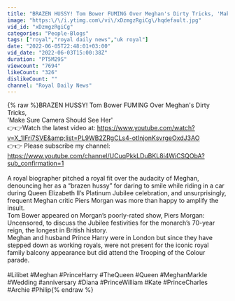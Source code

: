 ```yaml
---
title: "BRAZEN HUSSY! Tom Bower FUMING Over Meghan's Dirty Tricks, 'Make Sure Camera Should See Her'"
image: "https:\/\/i.ytimg.com\/vi\/xDzmgzRgiCg\/hqdefault.jpg"
vid_id: "xDzmgzRgiCg"
categories: "People-Blogs"
tags: ["royal","royal daily news","uk royal"]
date: "2022-06-05T22:48:01+03:00"
vid_date: "2022-06-03T15:00:38Z"
duration: "PT5M29S"
viewcount: "7694"
likeCount: "326"
dislikeCount: ""
channel: "Royal Daily News"
---
```

{% raw %}BRAZEN HUSSY! Tom Bower FUMING Over Meghan's Dirty Tricks,<br />'Make Sure Camera Should See Her'<br />👉👉Watch the latest video at: <a rel="nofollow" target="blank" href="https://www.youtube.com/watch?v=X_1lFri7SVE&amp;list=PL9WB2ZRgCLs4-otInjonKsvrgeOxdJ3AO">https://www.youtube.com/watch?v=X_1lFri7SVE&amp;list=PL9WB2ZRgCLs4-otInjonKsvrgeOxdJ3AO</a><br />👉👉 Please subscribe my channel: <a rel="nofollow" target="blank" href="https://www.youtube.com/channel/UCuqPkkLDuBKL8i4WiCSQObA?sub_confirmation=1">https://www.youtube.com/channel/UCuqPkkLDuBKL8i4WiCSQObA?sub_confirmation=1</a><br /><br />A royal biographer pitched a royal fit over the audacity of Meghan, denouncing her as a “brazen hussy” for daring to smile while riding in a car during Queen Elizabeth II’s Platinum Jubilee celebration, and unsurprisingly, frequent Meghan critic Piers Morgan was more than happy to amplify the insult.<br />Tom Bower appeared on Morgan’s poorly-rated show, Piers Morgan: Uncensored, to discuss the Jubilee festivities for the monarch’s 70-year reign, the longest in British history. <br />Meghan and husband Prince Harry were in London but since they have stepped down as working royals, were not present for the iconic royal family balcony appearance but did attend the Trooping of the Colour parade.<br /><br />#Lilibet #Meghan #PrinceHarry #TheQueen #Queen #MeghanMarkle #Wedding #anniversary #Diana #PrinceWilliam #Kate #PrinceCharles #Archie #Philip{% endraw %}
